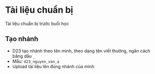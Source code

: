 # Tài liệu chuẩn bị
Tài liệu chuẩn bị trước buổi học

## Tạo nhánh
- D23 tạo nhánh theo tên mình, theo dạng tên viết thường, ngăn cách bằng dấu `_`
- Mẫu: `d23_nguyen_van_a`
- Upload tài liệu lên đúng nhánh của mình
